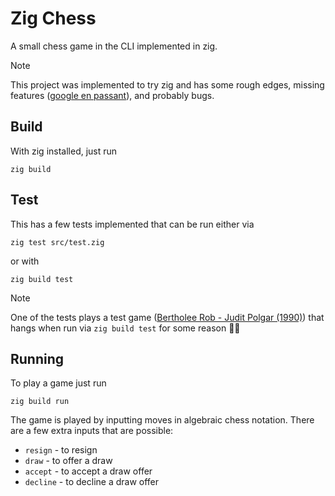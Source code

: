 # Zig Chess

A small chess game in the CLI implemented in zig.

> [!NOTE]
> This project was implemented to try zig and has some rough edges, missing features ([google en passant](https://www.reddit.com/r/AnarchyChess/)), and probably bugs.

## Build
With zig installed, just run
```cli
zig build
```

## Test
This has a few tests implemented that can be run either via
```cli
zig test src/test.zig
```
or with
```cli
zig build test
```
> [!NOTE]
> One of the tests plays a test game ([Bertholee Rob - Judit Polgar (1990)](https://www.chess.com/games/view/470442)) that hangs when run via `zig build test` for some reason :man_shrugging:

## Running
To play a game just run
```cli
zig build run
```

The game is played by inputting moves in algebraic chess notation.
There are a few extra inputs that are possible:
- `resign` - to resign
- `draw` - to offer a draw
- `accept` - to accept a draw offer
- `decline` - to decline a draw offer

